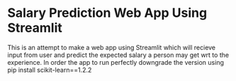 # Salary Prediction Web App Using Streamlit
This is an attempt to make a web app using Streamlit which will recieve input from user and predict the expected salary a person may get wrt to the experience. In order the app to run perfectly downgrade the version using
pip install scikit-learn==1.2.2
